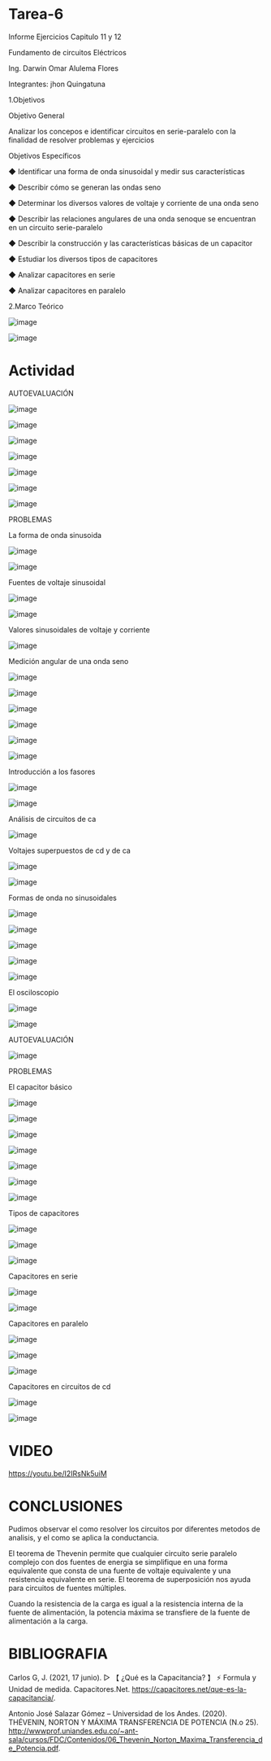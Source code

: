 # Tarea-6
Informe Ejercicios Capitulo 11 y 12

Fundamento de circuitos Eléctricos

Ing. Darwin Omar Alulema Flores

Integrantes: jhon Quingatuna

1.Objetivos

Objetivo General

Analizar los concepos e identificar circuitos en serie-paralelo con la finalidad de resolver problemas y ejercicios

Objetivos Específicos

◆ Identificar una forma de onda sinusoidal y medir sus características

◆ Describir cómo se generan las ondas seno

◆ Determinar los diversos valores de voltaje y corriente de una onda seno

◆ Describir las relaciones angulares de una onda senoque se encuentran en un circuito serie-paralelo

◆ Describir la construcción y las características básicas de un capacitor

◆ Estudiar los diversos tipos de capacitores

◆ Analizar capacitores en serie

◆ Analizar capacitores en paralelo

2.Marco Teórico

![image](https://user-images.githubusercontent.com/116813974/212753725-0c4520b5-4e25-4b17-85e7-c09e35fdbb29.png)

![image](https://user-images.githubusercontent.com/116813974/212753860-27f09644-4f84-453a-9f39-09cf417285b0.png)

# Actividad 

AUTOEVALUACIÓN

![image](https://user-images.githubusercontent.com/116813974/212754111-ea27aa9d-f20a-4b09-9640-b147a07a0015.png)

![image](https://user-images.githubusercontent.com/116813974/212754133-5a8ae156-c1d5-49e9-98dc-1bdae219412a.png)

![image](https://user-images.githubusercontent.com/116813974/212754156-e5ea55f1-4919-4cd1-939a-ebb3aff91f61.png)

![image](https://user-images.githubusercontent.com/116813974/212754223-73c5c181-b128-4d17-88f7-75000db1e8c6.png)

![image](https://user-images.githubusercontent.com/116813974/212754263-4c35cd72-f59c-4e4f-876a-a053499a1a18.png)

![image](https://user-images.githubusercontent.com/116813974/212754288-a88c3988-6bff-47a3-8bd9-5818c83793f4.png)

![image](https://user-images.githubusercontent.com/116813974/212754308-c50095c0-1e63-45bd-924f-fb5740dfda2b.png)

PROBLEMAS

La forma de onda sinusoida

![image](https://user-images.githubusercontent.com/116813974/212754393-0a545c99-4da1-4e16-ad37-a7a044517a8f.png)

![image](https://user-images.githubusercontent.com/116813974/212754426-56c7bcaf-c3b3-4aa7-bcf9-9c3b8b262599.png)

Fuentes de voltaje sinusoidal

![image](https://user-images.githubusercontent.com/116813974/212754469-00ba2b99-31d9-4e13-8625-dd47a8a4b1cf.png)

![image](https://user-images.githubusercontent.com/116813974/212754503-2439a999-fe62-4bd3-9993-ef9ef2113781.png)

Valores sinusoidales de voltaje y corriente

![image](https://user-images.githubusercontent.com/116813974/212754538-14e6a669-3535-4dbb-9e95-286067bd6cc2.png)

Medición angular de una onda seno

![image](https://user-images.githubusercontent.com/116813974/212754617-e93b3959-904f-43d0-b983-c00ade677d66.png)

![image](https://user-images.githubusercontent.com/116813974/212754655-1b024950-aa32-4ae7-afa2-58d42236dfd8.png)

![image](https://user-images.githubusercontent.com/116813974/212754690-97d0d8d1-91e3-437f-8086-0138badbde28.png)

![image](https://user-images.githubusercontent.com/116813974/212754815-f4cae592-e3a3-448b-8b8a-7a64bebb254b.png)

![image](https://user-images.githubusercontent.com/116813974/212754893-cbf9d68c-688d-4a5e-bd35-af97898d0db1.png)

![image](https://user-images.githubusercontent.com/116813974/212754927-85ede197-a080-4a7c-b744-085645472a08.png)

Introducción a los fasores

![image](https://user-images.githubusercontent.com/116813974/212754978-1db90320-aec2-41ca-b879-8fe1946ce9f8.png)

![image](https://user-images.githubusercontent.com/116813974/212755035-f9aadea0-4552-4a55-bf0b-9a98077d458e.png)

Análisis de circuitos de ca

![image](https://user-images.githubusercontent.com/116813974/212755098-1c45c810-c2fa-4a08-ba5b-17e328b68f16.png)

Voltajes superpuestos de cd y de ca

![image](https://user-images.githubusercontent.com/116813974/212755231-332794ea-0a51-4e3a-af5f-833375a7614c.png)

![image](https://user-images.githubusercontent.com/116813974/212755275-9d088d76-5f4f-4bef-85d0-6764ba1bf474.png)

Formas de onda no sinusoidales

![image](https://user-images.githubusercontent.com/116813974/212755333-ff43036b-2f51-4998-acae-6961e0c560eb.png)

![image](https://user-images.githubusercontent.com/116813974/212755362-a4669cdc-4a10-40ce-ba8b-3fd546c7f889.png)

![image](https://user-images.githubusercontent.com/116813974/212755379-dae9c76a-c01e-4c4a-8a00-9aa24ff27f20.png)

![image](https://user-images.githubusercontent.com/116813974/212755414-f276db27-b55f-465f-ac33-02532e9dda4b.png)

![image](https://user-images.githubusercontent.com/116813974/212755429-047cfa01-ff15-4e13-997a-a7b43405148d.png)

El osciloscopio

![image](https://user-images.githubusercontent.com/116813974/212755473-914b3eeb-8739-4c6a-b66e-d881f34ef6c8.png)

![image](https://user-images.githubusercontent.com/116813974/212755505-096204d3-84ae-4a20-bb33-5f62a5a7578b.png)

AUTOEVALUACIÓN

![image](https://user-images.githubusercontent.com/116813974/212755596-777a1bd4-6f58-4adb-a74b-360221fab41d.png)

PROBLEMAS

El capacitor básico

![image](https://user-images.githubusercontent.com/116813974/212755651-95d1fffd-6c3c-4195-98bc-540f01dabe1a.png)

![image](https://user-images.githubusercontent.com/116813974/212755679-0f986ff6-9124-495e-9463-960ff1e3a868.png)

![image](https://user-images.githubusercontent.com/116813974/212755703-1d09211d-de73-421a-aee9-da3ff3ff97fd.png)

![image](https://user-images.githubusercontent.com/116813974/212755770-2ad6bda7-e28a-426c-aec9-7e66f27ce559.png)

![image](https://user-images.githubusercontent.com/116813974/212755802-a762d3b3-ce49-4da9-9d21-1879f2ad00ed.png)

![image](https://user-images.githubusercontent.com/116813974/212755828-e18311dd-2740-4d5d-8347-7adc2745651d.png)

![image](https://user-images.githubusercontent.com/116813974/212755860-63b03232-7548-4a17-a109-18722ebbf176.png)

Tipos de capacitores

![image](https://user-images.githubusercontent.com/116813974/212755894-ca724f1b-f8e5-44a3-9878-56db8c324cc8.png)

![image](https://user-images.githubusercontent.com/116813974/212755930-cac07ef2-ae2e-48f5-93d2-e91406fda587.png)

![image](https://user-images.githubusercontent.com/116813974/212755949-2b698ebb-fabd-4f73-9c19-0401e814e9a3.png)

Capacitores en serie

![image](https://user-images.githubusercontent.com/116813974/212756065-b875e982-d809-4484-b931-a10eefb65195.png)

![image](https://user-images.githubusercontent.com/116813974/212756135-2bb1d44f-92ba-4e15-953b-6c7214607718.png)

Capacitores en paralelo

![image](https://user-images.githubusercontent.com/116813974/212756211-63da3926-0abe-4f02-8f1d-ee242613580f.png)

![image](https://user-images.githubusercontent.com/116813974/212756234-6af43e25-d8df-422f-a631-3c39beae9db9.png)

![image](https://user-images.githubusercontent.com/116813974/212756265-2271420d-d92a-406f-a843-f2c21c16c2d4.png)

Capacitores en circuitos de cd


![image](https://user-images.githubusercontent.com/116813974/212756298-28b05c03-b04c-4932-92cb-d4ae475a7af3.png)

![image](https://user-images.githubusercontent.com/116813974/212756325-3ddc0d13-a876-4b15-bb41-fbcd84212fc4.png)


# VIDEO

https://youtu.be/I2IRsNk5uiM

# CONCLUSIONES 

Pudimos observar el como resolver los circuitos por diferentes metodos de analisis, y el como se aplica la conductancia.

El teorema de Thevenin permite que cualquier circuito serie paralelo complejo con dos fuentes de energia se simplifique en una forma equivalente que consta de una fuente de voltaje equivalente y una resistencia equivalente en serie. El teorema de superposición nos ayuda para circuitos de fuentes múltiples.

Cuando la resistencia de la carga es igual a la resistencia interna de la fuente de alimentación, la potencia máxima se transfiere de la fuente de alimentación a la carga.


# BIBLIOGRAFIA

Carlos G, J. (2021, 17 junio). ▷ 【 ¿Qué es la Capacitancia? 】 ⚡ Formula y Unidad de medida. Capacitores.Net. https://capacitores.net/que-es-la-capacitancia/.

Antonio José Salazar Gómez – Universidad de los Andes. (2020). THÉVENIN, NORTON Y MÁXIMA TRANSFERENCIA DE POTENCIA (N.o 25). http://wwwprof.uniandes.edu.co/~ant-sala/cursos/FDC/Contenidos/06_Thevenin_Norton_Maxima_Transferencia_de_Potencia.pdf.

